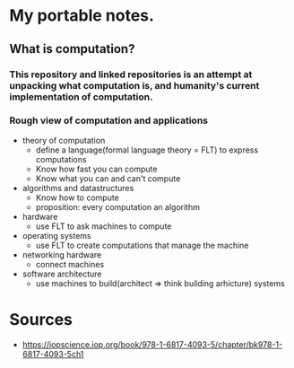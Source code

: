 # My portable notes.
## What is computation?

### This repository and linked repositories is an attempt at unpacking what computation is, and humanity's current implementation of computation.  

### Rough view of computation and applications
* theory of computation
    * define a language(formal language theory = FLT) to express computations
    * Know how fast you can compute
    * Know what you can and can't compute
* algorithms and datastructures
    * Know how to compute
    * proposition: every computation an algorithm
* hardware
    * use FLT to ask machines to compute
* operating systems
    * use FLT to create computations that manage the machine
* networking hardware
    * connect machines
* software architecture
    * use machines to build(architect => think building arhicture) systems

# Sources
* https://iopscience.iop.org/book/978-1-6817-4093-5/chapter/bk978-1-6817-4093-5ch1